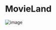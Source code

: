 # MovieLand

![image](https://sun9-east.userapi.com/sun9-31/s/v1/ig2/ia-Spj880khShLUqBluHoq10HPbwLQtnhahzFh-U3fTaqIrUv4bAr5bbsA_9apUuaAzQ1bO-UCVR3GzZCdHWcQKp.jpg?size=1893x798&quality=96&type=album)
